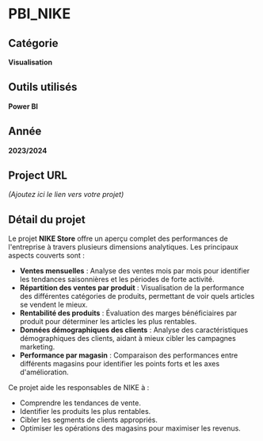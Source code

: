 # PBI_NIKE

## Catégorie
**Visualisation**

## Outils utilisés
**Power BI**

## Année
**2023/2024**

## Project URL
*(Ajoutez ici le lien vers votre projet)*

## Détail du projet
Le projet **NIKE Store** offre un aperçu complet des performances de l'entreprise à travers plusieurs dimensions analytiques. Les principaux aspects couverts sont :

- **Ventes mensuelles** : Analyse des ventes mois par mois pour identifier les tendances saisonnières et les périodes de forte activité.
- **Répartition des ventes par produit** : Visualisation de la performance des différentes catégories de produits, permettant de voir quels articles se vendent le mieux.
- **Rentabilité des produits** : Évaluation des marges bénéficiaires par produit pour déterminer les articles les plus rentables.
- **Données démographiques des clients** : Analyse des caractéristiques démographiques des clients, aidant à mieux cibler les campagnes marketing.
- **Performance par magasin** : Comparaison des performances entre différents magasins pour identifier les points forts et les axes d'amélioration.

Ce projet aide les responsables de NIKE à :

- Comprendre les tendances de vente.
- Identifier les produits les plus rentables.
- Cibler les segments de clients appropriés.
- Optimiser les opérations des magasins pour maximiser les revenus.
